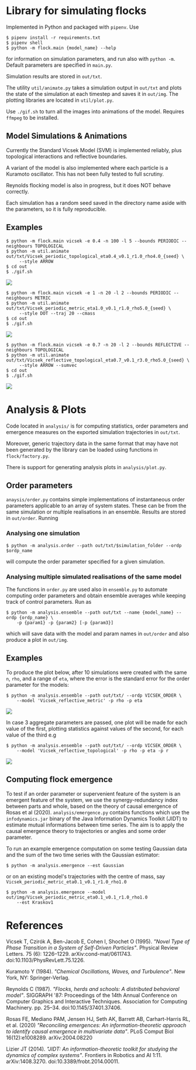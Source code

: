 # Library for simulating flocks

Implemented in Python and packaged with `pipenv`. Use

```
$ pipenv install -r requirements.txt
$ pipenv shell
$ python -m flock.main {model_name} --help
```

for information on simulation parameters, and run also with `python -m`. Default
parameters are specified in `main.py`.

Simulation results are stored in `out/txt`.

The utility `util/animate.py` takes a simulation output in `out/txt` and plots
the state of the simulation at each timestep and saves it in `out/img`.
The plotting libraries are located in `util/plot.py`.

Use `./gif.sh` to turn all the images into animations of the model. Requires
`ffmpeg` to be installed.

## Model Simulations & Animations
Currently the Standard Vicsek Model (SVM) is implemented reliably, plus topological
interactions and reflective boundaries.

A variant of the model is also implemented where each particle is a Kuramoto
oscillator. This has not been fully tested to full scrutiny.

Reynolds flocking model is also in progress, but it does NOT behave correctly.

Each simulation has a random seed saved in the directory name aside with the
parameters, so it is fully reproducible.

## Examples
```
$ python -m flock.main vicsek -e 0.4 -n 100 -l 5 --bounds PERIODIC --neighbours TOPOLOGICAL
$ python -m util.animate out/txt/Vicsek_periodic_topological_eta0.4_v0.1_r1.0_rho4.0_{seed} \
     --style ARROW
$ cd out
$ ./gif.sh
```
![](/out/gif/Vicsek_periodic_topological_eta0.4_v0.1_r1.0_rho4.0.gif)

```
$ python -m flock.main vicsek -e 1 -n 20 -l 2 --bounds PERIODIC --neighbours METRIC
$ python -m util.animate out/txt/Vicsek_periodic_metric_eta1.0_v0.1_r1.0_rho5.0_{seed} \
     --style DOT --traj 20 --cmass
$ cd out
$ ./gif.sh
```
![](/out/gif/Vicsek_periodic_metric_eta1.0_v0.1_r1.0_rho5.0_traj.gif)

```
$ python -m flock.main vicsek -e 0.7 -n 20 -l 2 --bounds REFLECTIVE --neighbours TOPOLOGICAL
$ python -m util.animate out/txt/Vicsek_reflective_topological_eta0.7_v0.1_r3.0_rho5.0_{seed} \
     --style ARROW --sumvec
$ cd out
$ ./gif.sh
```
![](/out/gif/Vicsek_reflective_topological_eta0.7_v0.1_r3.0_rho5.0_sumvec.gif)

# Analysis & Plots

Code located in `analysis/` is for computing statistics, order parameters and
emergence measures on the exported simulation trajectories in `out/txt`.

Moreover, generic trajectory data in the same format that may have not been
generated by the library can be loaded using functions in `flock/factory.py`.

There is support for generating analysis plots in `analysis/plot.py`.

## Order parameters

`anaysis/order.py` contains simple implementations of instantaneous order parameters
applicable to an array of system states. These can be from the same simulation
or multiple realisations in an ensemble. Results are stored in `out/order`.
Running

### Analysing one simulation
```
$ python -m analysis.order --path out/txt/$simulation_folder --ordp $ordp_name
```
will compute the order parameter specified for a given simulation.

### Analysing multiple simulated realisations of the same model
The functions in `order.py` are used also in `ensemble.py` to automate computing
order parameters and obtain ensemble averages while keeping track of control
parameters. Run as

```
$ python -m analysis.ensemble --path out/txt --name {model_name} --ordp {ordp_name} \
    -p {param1} -p {param2} [-p {param3}]
```
which will save data with the model and param names in `out/order` and also produce
a plot in `out/img`.

## Examples

To produce the plot below, after 10 simulations were created with the same `n`,
`rho`, and a range of `eta`, where the error is the standard error for the order
parameter for the models:

```
$ python -m analysis.ensemble --path out/txt/ --ordp VICSEK_ORDER \
    --model 'Vicsek_reflective_metric' -p rho -p eta
```

![](/out/plt/Vicsek_reflective_metric_rho4.0_eta_vs_vicsek_order.png)

In case 3 aggregate parameters are passed, one plot will be made for each value of the first, plotting statistics against values of the second, for each value of the third e.g

```
$ python -m analysis.ensemble --path out/txt/ --ordp VICSEK_ORDER \
    --model 'Vicsek_reflective_topological' -p rho -p eta -p r
```

![](/out/plt/Vicsek_reflective_topological_rho2.5_eta_r_vs_avg_abs_vel.png)

## Computing flock emergence

To test if an order parameter or supervenient feature of the system is an
emergent feature of the system, we use the synergy-redundancy index between
parts and whole, based on the theory of causal emergence of Rosas et al (2020).
`analysis/emergence.py` contains functions which use the `infodynamics.jar`
binary of the Java Information Dynamics Toolkit (JIDT) to estimate mutual
informations between time series. The aim is to apply the causal emergence
theory to trajectories or angles and some order parameter.

To run an example emergence computation on some testing Gaussian data and the sum of the two time
series with the Gaussian estimator:

```
$ python -m analysis.emergence --est Gaussian
```

or on an existing model's trajectories with the centre of mass, say `Vicsek_periodic_metric_eta0.1_v0.1_r1.0_rho1.0`

```
$ python -m analysis.emergence --model out/img/Vicsek_periodic_metric_eta0.1_v0.1_r1.0_rho1.0
    --est Kraskov1
```

# References

Vicsek T, Czirók A, Ben-Jacob E, Cohen I, Shochet O (1995). _"Novel Type of Phase Transition in a System of Self-Driven Particles"_. Physical Review Letters. 75 (6): 1226–1229. arXiv:cond-mat/0611743.
doi:10.1103/PhysRevLett.75.1226.

Kuramoto Y (1984). _"Chemical Oscillations, Waves, and Turbulence"_. New York, NY: Springer-Verlag.

Reynolds C (1987). _"Flocks, herds and schools: A distributed behavioral model"_.
SIGGRAPH '87: Proceedings of the 14th Annual Conference on Computer Graphics and Interactive Techniques.
Association for Computing Machinery. pp. 25–34. doi:10.1145/37401.37406.

Rosas FE, Mediano PAM, Jensen HJ, Seth AK, Barrett AB, Carhart-Harris RL, et al. (2020)
_"Reconciling emergences: An information-theoretic approach to identify causal emergence in
multivariate data"_. PLoS Comput Biol 16(12):e1008289. arXiv:2004.08220

Lizier JT (2014). _"JIDT: An information-theoretic toolkit for studying the dynamics of complex systems"_.
Frontiers in Robotics and AI 1:11. arXiv:1408.3270.
doi:10.3389/frobt.2014.00011.
